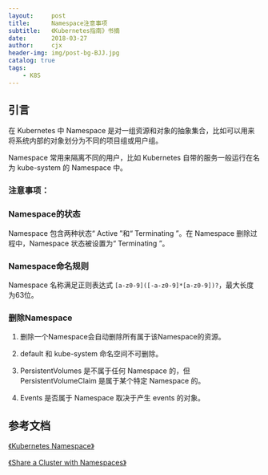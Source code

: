 ```yaml
---
layout:     post
title:      Namespace注意事项
subtitle:   《Kubernetes指南》书摘
date:       2018-03-27
author:     cjx
header-img: img/post-bg-BJJ.jpg
catalog: true
tags:
    - K8S
---
```


## 引言

在 Kubernetes 中 Namespace 是对一组资源和对象的抽象集合，比如可以用来将系统内部的对象划分为不同的项目组或用户组。

Namespace 常用来隔离不同的用户，比如 Kubernetes 自带的服务一般运行在名为 kube-system 的 Namespace 中。

### 注意事项：

### Namespace的状态

Namespace 包含两种状态“ Active ”和“ Terminating ”。在 Namespace 删除过程中，Namespace 状态被设置为“ Terminating ”。

### Namespace命名规则

Namespace 名称满足正则表达式 ```[a-z0-9]([-a-z0-9]*[a-z0-9])?```，最大长度为63位。

### 删除Namespace

1. 删除一个Namespace会自动删除所有属于该Namespace的资源。

2. default 和 kube-system 命名空间不可删除。

3. PersistentVolumes 是不属于任何 Namespace 的，但 PersistentVolumeClaim 是属于某个特定 Namespace 的。

4. Events 是否属于 Namespace 取决于产生 events 的对象。

## 参考文档

[《Kubernetes Namespace》](https://kubernetes.io/docs/concepts/overview/working-with-objects/namespaces/)

[《Share a Cluster with Namespaces》](https://kubernetes.io/docs/tasks/administer-cluster/namespaces/)
